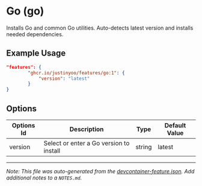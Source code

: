 
# Go (go)

Installs Go and common Go utilities. Auto-detects latest version and installs needed dependencies.

## Example Usage

```json
"features": {
        "ghcr.io/justinyoo/features/go:1": {
            "version": "latest"
        }
}
```

## Options

| Options Id | Description | Type | Default Value |
|-----|-----|-----|-----|
| version | Select or enter a Go version to install | string | latest |



---

_Note: This file was auto-generated from the [devcontainer-feature.json](https://github.com/justinyoo/features/blob/main/src/go/devcontainer-feature.json).  Add additional notes to a `NOTES.md`._
